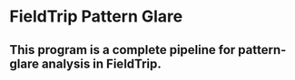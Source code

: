 # FieldTrip Pattern Glare
## This program is a complete pipeline for pattern-glare analysis in FieldTrip.



